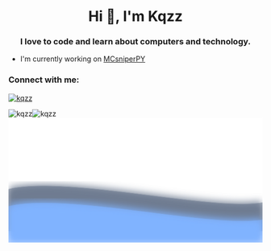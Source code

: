 <h1 align="center">Hi 👋, I'm Kqzz</h1>
<h3 align="center">I love to code and learn about computers and technology.</h3>

- I'm currently working on [MCsniperPY](https://github.com/Kqzz/MCsniperPY)


<p align="left">
<h3 align="left">Connect with me:</h3>
<a href="https://www.youtube.com/channel/UCbuxrzqy-Xsbyx9Fq42oP_A" target="blank"><img align="center" src="https://upload.wikimedia.org/wikipedia/commons/4/42/YouTube_light_icon_%282017%29.svg" alt="kqzz" height="30" width="40" /></a>
</p>

<p><img align="left" src="https://github-readme-stats.vercel.app/api/top-langs/?username=kqzz&layout=compact&theme=onedark" alt="kqzz" /></p>

<p></p>

<img align="left" src="https://github-readme-stats.vercel.app/api?username=kqzz&show_icons=true&theme=onedark" alt="kqzz" />


<img align="center" src="https://raw.githubusercontent.com/Kqzz/Kqzz/master/github_thing.svg"/>
